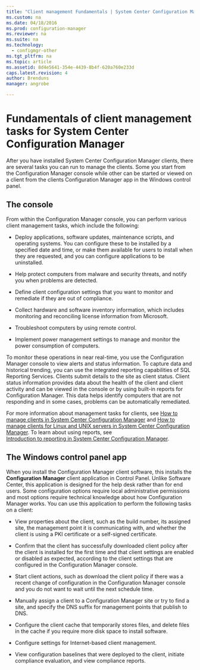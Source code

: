```yaml
---
title: "Client management Fundamentals | System Center Configuration Manager"
ms.custom: na
ms.date: 04/18/2016
ms.prod: configuration-manager
ms.reviewer: na
ms.suite: na
ms.technology:
  - configmgr-other
ms.tgt_pltfrm: na
ms.topic: article
ms.assetid: 8d4e5641-354e-4439-8b4f-620a760e233d
caps.latest.revision: 4
author: Brendunsmanager: angrobe

---
```

# Fundamentals of client management tasks for System Center Configuration Manager
After you have installed System Center Configuration Manager clients, there are several tasks you can run to manage the clients.  Some you  start from the Configuration Manager console while other can be started or viewed on a  client from the clients Configuration Manager app in the Windows control panel.  

## The console  
 From within the Configuration Manager console, you can perform various client management tasks, which include the following:  

-   Deploy applications, software updates, maintenance scripts, and operating systems. You can configure these to be installed by a specified date and time, or make them available for users to install when they are requested, and you can configure applications to be uninstalled.  

-   Help protect computers from malware and security threats, and notify you when problems are detected.  

-   Define client configuration settings that you want to monitor and remediate if they are out of compliance.  

-   Collect hardware and software inventory information, which includes monitoring and reconciling license information from Microsoft.  

-   Troubleshoot computers by using remote control.  

-   Implement power management settings to manage and monitor the power consumption of computers.  

To monitor these operations in near real-time, you use the Configuration Manager console to view alerts and status information. To capture data and historical trending, you can use the integrated reporting capabilities of SQL Reporting Services.  Clients submit details to the site as client status.  Client status  information  provides data about the health of the client and client activity and can be viewed in the console or by using built-in reports for Configuration Manager. This data helps identify computers that are not responding and in some cases, problems can be automatically remediated.  

 For more information about  management tasks for clients, see  [How to manage clients in System Center Configuration Manager](../../core/clients/manage/manage-clients.md) and [How to manage clients for Linux and UNIX servers in System Center Configuration Manager](../../core/clients/manage/manage-clients-for-linux-and-unix-servers.md). To learn about using reports, see   
            [Introduction to reporting in System Center Configuration Manager](../../core/servers/manage/introduction-to-reporting.md).  

## The Windows control panel app  
 When you install the Configuration Manager client software, this installs the **Configuration Manager** client application in Control Panel. Unlike Software Center, this application is designed for the help desk rather than for end users. Some configuration options require local administrative permissions and most options require technical knowledge about how Configuration Manager works. You can use this application to perform the following tasks on a client:  

-   View properties about the client, such as the build number, its assigned site, the management point it is communicating with, and whether the client is using a PKI certificate or a self-signed certificate.  

-   Confirm that the client has successfully downloaded client policy after the client is installed for the first time and that client settings are enabled or disabled as expected, according to the client settings that are configured in the Configuration Manager console.  

-   Start client actions, such as download the client policy if there was a recent change of configuration in the Configuration Manager console and you do not want to wait until the next schedule time.  

-   Manually assign a client to a Configuration Manager site or try to find a site, and specify the DNS suffix for management points that publish to DNS.  

-   Configure the client cache that temporarily stores files, and delete files in the cache if you require more disk space to install software.  

-   Configure settings for Internet-based client management.  

-   View configuration baselines that were deployed to the client, initiate compliance evaluation, and view compliance reports.  
